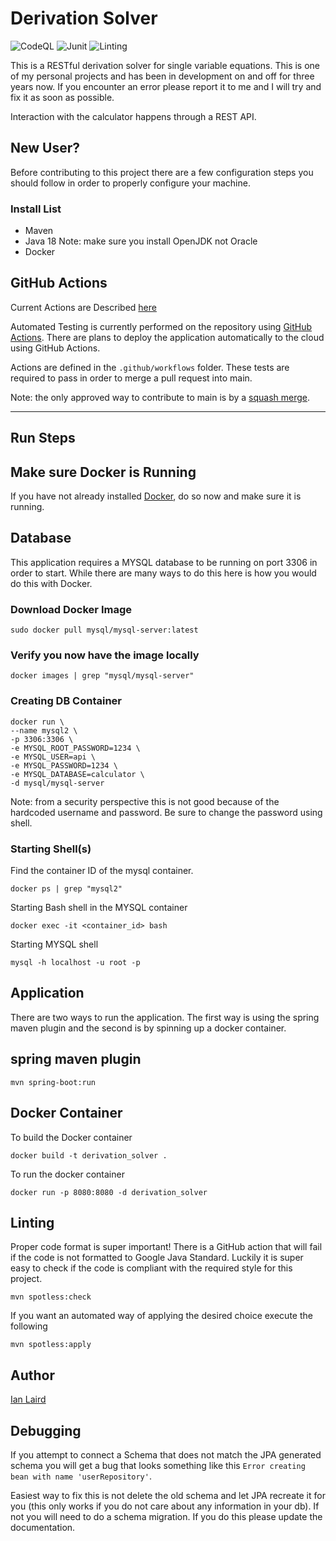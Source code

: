 # Derivation Solver

![CodeQL](https://github.com/i-laird/Derivation_Solver/actions/workflows/codeql.yml/badge.svg)
![Junit](https://github.com/i-laird/Derivation_Solver/actions/workflows/junit.yml/badge.svg)
![Linting](https://github.com/i-laird/Derivation_Solver/actions/workflows/linter.yml/badge.svg)

This is a RESTful derivation solver for single variable equations. This is one of my personal projects and has been in development on and off for three years now. If you encounter an error please report it to me and I will try and fix it as soon as possible.

Interaction with the calculator happens through a REST API.

## New User?

Before contributing to this project there are a few configuration steps you should follow in order to properly configure your machine.

### Install List
+ Maven
+ Java 18 Note: make sure you install OpenJDK not Oracle
+ Docker

## GitHub Actions
Current Actions are Described [here](actions.md)

Automated Testing is currently performed on the repository using [GitHub Actions](https://github.com/features/actions).
There are plans to deploy the application automatically to the cloud using GitHub Actions.

Actions are defined in the `.github/workflows` folder. These tests are required to pass in
order to merge a pull request into main.

Note: the only approved way to contribute to main is by a [squash merge](https://docs.github.com/en/pull-requests/collaborating-with-pull-requests/incorporating-changes-from-a-pull-request/about-pull-request-merges#squash-and-merge-your-commits).

------------------------------------------------------------------------

## Run Steps

## Make sure Docker is Running

If you have not already installed [Docker](https://www.docker.com/products/docker-desktop/), do so now and make sure it is running.

## Database

This application requires a MYSQL database to be running on port 3306 in order to start. While there are many ways to
do this here is how you would do this with Docker.

### Download Docker Image
```shell
sudo docker pull mysql/mysql-server:latest
```

### Verify you now have the image locally
```shell
docker images | grep "mysql/mysql-server"
```

### Creating DB Container
```shell
docker run \
--name mysql2 \
-p 3306:3306 \
-e MYSQL_ROOT_PASSWORD=1234 \
-e MYSQL_USER=api \
-e MYSQL_PASSWORD=1234 \
-e MYSQL_DATABASE=calculator \
-d mysql/mysql-server
```
Note: from a security perspective this is not good because of the
hardcoded username and password. Be sure to change the password using shell.

### Starting Shell(s)
Find the container ID of the mysql container.
```shell
docker ps | grep "mysql2"
```

Starting Bash shell in the MYSQL container
```shell
docker exec -it <container_id> bash
```

Starting MYSQL shell
```shell
mysql -h localhost -u root -p
```

## Application
There are two ways to run the application. The first way is using the spring maven plugin and the second is by spinning up a docker container.

## spring maven plugin
```shell
mvn spring-boot:run
```

## Docker Container
To build the Docker container
```shell
docker build -t derivation_solver .
```

To run the docker container
```shell
docker run -p 8080:8080 -d derivation_solver
```

## Linting
Proper code format is super important! There is a GitHub action that will fail if the code is not formatted to Google
Java Standard. Luckily it is super easy to check if the code is compliant with the required style for this project.
```shell
mvn spotless:check
```

If you want an automated way of applying the desired choice execute the following
```shell
mvn spotless:apply
```

## Author
[Ian Laird](https://www.linkedin.com/in/ian-laird-b9846198/)

## Debugging
If you attempt to connect a Schema that does not match the JPA generated schema you will get a bug that looks something like this `Error creating bean with name 'userRepository'`.

Easiest way to fix this is not delete the old schema and let JPA recreate it for you (this only works if you do not care about any information in your db).
If not you will need to do a schema migration. If you do this please update the documentation.
